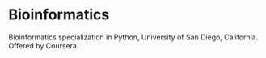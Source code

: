 # Bioinformatics
Bioinformatics specialization in Python, University of San Diego, California. Offered by Coursera.
